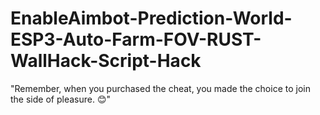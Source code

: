 # EnableAimbot-Prediction-World-ESP3-Auto-Farm-FOV-RUST-WallHack-Script-Hack
"Remember, when you purchased the cheat, you made the choice to join the side of pleasure. 😊"
